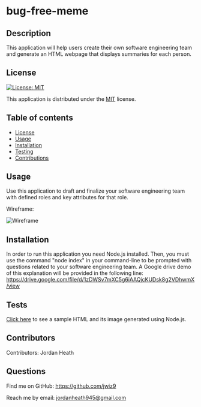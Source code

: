 
  # bug-free-meme
  ## Description
  This application will help users create their own software engineering team and generate an HTML webpage that displays summaries for each person.
  ## License
  
  [![License: MIT](https://img.shields.io/badge/License-MIT-yellow.svg)](https://opensource.org/licenses/MIT)
  
This application is distributed under the [MIT](https://opensource.org/licenses/MIT) license.
  ## Table of contents
  - [License](#License)
  - [Usage](#Usage)
  - [Installation](#Installation)
  - [Testing](#Testing)
  - [Contributions](#Contributions)
  ## Usage
  Use this application to draft and finalize your software engineering team with defined roles and key attributes for that role.
  
  Wireframe:
  
  ![Wireframe](https://user-images.githubusercontent.com/112971337/195434440-b92d4061-7b8c-416c-a28a-d7b3e8794b2e.png)

  ## Installation
  In order to run this application you need Node.js installed. Then, you must use the command "node index" in your command-line to be prompted with questions related to your software engineering team. A Google drive demo of this explanation will be provided in the following line:
  https://drive.google.com/file/d/1zDWSv7mXC5g6iAAQjcKUDsk8g2VDhwmX/view
  ## Tests
  [Click here](https://github.com/jwiz9/bug-free-meme/tree/main/Sample) to see a sample HTML and its image generated using Node.js.
  ## Contributors
  Contributors: 
  Jordan Heath
  ## Questions
  Find me on GitHub: <https://github.com/jwiz9>
  
Reach me by email: jordanheath945@gmail.com
  
